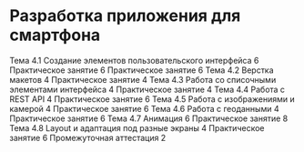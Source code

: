 # Разработка приложения для смартфона

<!-- 90 -->

Тема 4.1 Создание элементов пользовательского интерфейса
6
Практическое занятие
6
Практическое занятие
6
Тема 4.2 Верстка макетов
4
Практическое занятие
4
Тема 4.3 Работа со списочными элементами интерфейса
4
Практическое занятие
4
Тема 4.4 Работа с REST API
4
Практическое занятие
6
Тема 4.5 Работа с изображениями и камерой
4
Практическое занятие
6
Тема 4.6 Работа с геоданными
4
Практическое занятие
6
Тема 4.7 Анимация
6
Практическое занятие
8
Тема 4.8 Layout и адаптация под разные экраны
4
Практическое занятие
6
Промежуточная аттестация
2